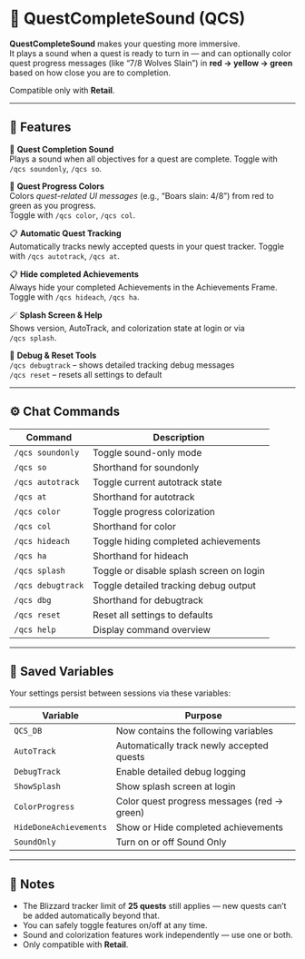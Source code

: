 # 🧭 QuestCompleteSound (QCS)

**QuestCompleteSound** makes your questing more immersive.  
It plays a sound when a quest is ready to turn in — and can optionally color quest progress messages (like “7/8 Wolves Slain”) in **red → yellow → green** based on how close you are to completion.

Compatible only with **Retail**.

---

## 🎵 Features

🔔 **Quest Completion Sound**  
Plays a sound when all objectives for a quest are complete.
Toggle with `/qcs soundonly`, `/qcs so`.

🧩 **Quest Progress Colors**  
Colors *quest-related UI messages* (e.g., “Boars slain: 4/8”) from red to green as you progress.  
Toggle with `/qcs color`, `/qcs col`.

📋 **Automatic Quest Tracking**  
Automatically tracks newly accepted quests in your quest tracker.
Toggle with `/qcs autotrack`, `/qcs at`.  

📋 **Hide completed Achievements**  
Always hide your completed Achievements in the Achievements Frame.
Toggle with `/qcs hideach`, `/qcs ha`.  

🪄 **Splash Screen & Help**  
Shows version, AutoTrack, and colorization state at login or via  
`/qcs splash`.

🧪 **Debug & Reset Tools**  
`/qcs debugtrack` – shows detailed tracking debug messages  
`/qcs reset` – resets all settings to default

---

## ⚙️ Chat Commands

| Command | Description |
|----------|--------------|
| `/qcs soundonly` | Toggle sound-only mode |
| `/qcs so` | Shorthand for soundonly |
| `/qcs autotrack` | Toggle current autotrack state |
| `/qcs at` | Shorthand for autotrack |
| `/qcs color` | Toggle progress colorization |
| `/qcs col` | Shorthand for color |
| `/qcs hideach` | Toggle hiding completed achievements |
| `/qcs ha` | Shorthand for hideach |
| `/qcs splash` | Toggle or disable splash screen on login |
| `/qcs debugtrack` | Toggle detailed tracking debug output |
| `/qcs dbg` | Shorthand for debugtrack |
| `/qcs reset` | Reset all settings to defaults |
| `/qcs help` | Display command overview |

---

## 💾 Saved Variables

Your settings persist between sessions via these variables:

| Variable | Purpose |
|-----------|----------|
| `QCS_DB` | Now contains the following variables |
| `AutoTrack` | Automatically track newly accepted quests |
| `DebugTrack` | Enable detailed debug logging |
| `ShowSplash` | Show splash screen at login |
| `ColorProgress` | Color quest progress messages (red → green) |
| `HideDoneAchievements` | Show or Hide completed achievements |
| `SoundOnly` | Turn on or off Sound Only |

---

## 🧠 Notes

- The Blizzard tracker limit of **25 quests** still applies — new quests can’t be added automatically beyond that.  
- You can safely toggle features on/off at any time.  
- Sound and colorization features work independently — use one or both.  
- Only compatible with **Retail**.
